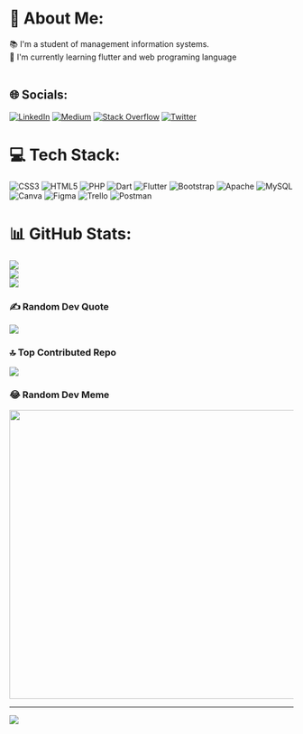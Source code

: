 # 💫 About Me:
📚 I'm a student of management information systems.<br>🌱 I'm currently learning flutter and web programing language <br><br>


## 🌐 Socials:
[![LinkedIn](https://img.shields.io/badge/LinkedIn-%230077B5.svg?logo=linkedin&logoColor=white)](https://linkedin.com/in/sıdıka-özcan-813a3720a/) [![Medium](https://img.shields.io/badge/Medium-12100E?logo=medium&logoColor=white)](https://medium.com/@@sdkozcan1) [![Stack Overflow](https://img.shields.io/badge/-Stackoverflow-FE7A16?logo=stack-overflow&logoColor=white)](https://stackoverflow.com/users/21426109/sıdıka-Özcan) [![Twitter](https://img.shields.io/badge/Twitter-%231DA1F2.svg?logo=Twitter&logoColor=white)](https://twitter.com/Sdkozcan) 

# 💻 Tech Stack:
![CSS3](https://img.shields.io/badge/css3-%231572B6.svg?style=for-the-badge&logo=css3&logoColor=white) ![HTML5](https://img.shields.io/badge/html5-%23E34F26.svg?style=for-the-badge&logo=html5&logoColor=white) ![PHP](https://img.shields.io/badge/php-%23777BB4.svg?style=for-the-badge&logo=php&logoColor=white) ![Dart](https://img.shields.io/badge/dart-%230175C2.svg?style=for-the-badge&logo=dart&logoColor=white) ![Flutter](https://img.shields.io/badge/Flutter-%2302569B.svg?style=for-the-badge&logo=Flutter&logoColor=white) ![Bootstrap](https://img.shields.io/badge/bootstrap-%23563D7C.svg?style=for-the-badge&logo=bootstrap&logoColor=white) ![Apache](https://img.shields.io/badge/apache-%23D42029.svg?style=for-the-badge&logo=apache&logoColor=white) ![MySQL](https://img.shields.io/badge/mysql-%2300f.svg?style=for-the-badge&logo=mysql&logoColor=white) ![Canva](https://img.shields.io/badge/Canva-%2300C4CC.svg?style=for-the-badge&logo=Canva&logoColor=white) 	![Figma](https://img.shields.io/badge/figma-%23F24E1E.svg?style=for-the-badge&logo=figma&logoColor=white) ![Trello](https://img.shields.io/badge/Trello-%23026AA7.svg?style=for-the-badge&logo=Trello&logoColor=white) ![Postman](https://img.shields.io/badge/Postman-FF6C37?style=for-the-badge&logo=postman&logoColor=white)
# 📊 GitHub Stats:
![](https://github-readme-stats.vercel.app/api?username=sdkozcan1&theme=dark&hide_border=false&include_all_commits=false&count_private=false)<br/>
![](https://github-readme-streak-stats.herokuapp.com/?user=sdkozcan1&theme=dark&hide_border=false)<br/>
![](https://github-readme-stats.vercel.app/api/top-langs/?username=sdkozcan1&theme=dark&hide_border=false&include_all_commits=true&count_private=false&layout=compact)

### ✍️ Random Dev Quote
![](https://quotes-github-readme.vercel.app/api?type=horizontal&theme=tokyonight)

### 🔝 Top Contributed Repo
![](https://github-contributor-stats.vercel.app/api?username=sdkozcan1&limit=5&theme=dark&combine_all_yearly_contributions=true)

### 😂 Random Dev Meme
<img src="https://rm.up.railway.app/" width="512px"/>

---
[![](https://visitcount.itsvg.in/api?id=sdkozcan1&icon=0&color=0)](https://visitcount.itsvg.in)

<!-- Proudly created with GPRM ( https://gprm.itsvg.in ) -->
